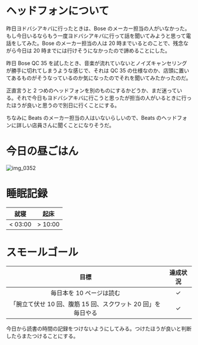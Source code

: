 # ヘッドフォンについて
昨日ヨドバシアキバに行ったときは、Bose のメーカー担当の人がいなかった。もし今日いるならもう一度ヨドバシアキバに行って話を聞いてみようと思って電話をしてみた。Bose のメーカー担当の人は 20 時までいるとのことで、残念ながら今日は 20 時までには行けそうになかったので諦めることにした。

昨日 Bose QC 35 を試したとき、音楽が流れていないとノイズキャンセリングが勝手に切れてしまうような感じで、それは QC 35 の仕様なのか、店頭に置いてあるものがそうなっているのか気になったのでそれを聞いてみたかったのだ。

正直言うと 2 つめのヘッドフォンを別のものにするかどうか、まだ迷っている。それで今日もヨドバシアキバに行こうと思ったが担当の人がいるときに行ったほうが良いと思うので別日に行くことにする。

ちなみに Beats のメーカー担当の人はいないらしいので、Beats のヘッドフォンに詳しい店員さんに聞くことになりそうだ。

# 今日の昼ごはん
![img_0352](https://noraworld.github.io/box-bulbasaur/2018/11/img_0352.jpg)

# 睡眠記録
| 就寝 | 起床 |
|:---:|:---:|
| < 03:00 | > 10:00 |

# スモールゴール
| 目標 | 達成状況 |
|:---:|:---:|
| 毎日本を 10 ページは読む | ✓ |
| 「腕立て伏せ 10 回、腹筋 15 回、スクワット 20 回」を毎日やる | ✓ |

今日から読書の時間の記録をつけないようにしてみる。つけたほうが良いと判断したらまたつけることにする。

